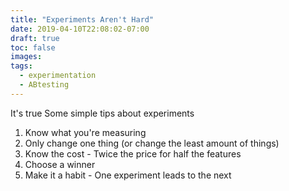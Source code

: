```yaml
---
title: "Experiments Aren't Hard"
date: 2019-04-10T22:08:02-07:00
draft: true
toc: false
images:
tags:
  - experimentation
  - ABtesting
---
```


It's true
Some simple tips about experiments

1. Know what you're measuring
2. Only change one thing (or change the least amount of things)
3. Know the cost - Twice the price for half the features
4. Choose a winner
5. Make it a habit - One experiment leads to the next